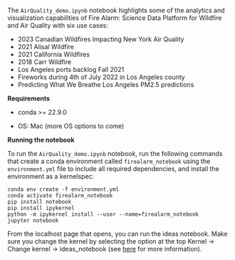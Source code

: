 The `AirQuality_demo.ipynb` notebook highlights some of the analytics and visualization capabilities of Fire Alarm: Science Data Platform for Wildfire and Air Quality with six use cases:
- 2023 Canadian Wildfires Impacting New York Air Quality
- 2021 Alisal Wildfire
- 2021 California Wildfires
- 2018 Carr Wildfire
- Los Angeles ports backlog Fall 2021
- Fireworks during 4th of July 2022 in Los Angeles county
- Predicting What We Breathe Los Angeles PM2.5 predictions

__Requirements__  

* conda >= 22.9.0  

* OS: Mac (more OS options to come)

__Running the notebook__  

To run the `AirQuality_demo.ipynb` notebook, run the following commands that create a conda environment called `firealarm_notebook` using the `environment.yml` file to include all required dependencies, and install the environment as a kernelspec:
```
conda env create -f environment.yml
conda activate firealarm_notebook
pip install notebook
pip install ipykernel
python -m ipykernel install --user --name=firealarm_notebook
jupyter notebook
```
From the localhost page that opens, you can run the ideas notebook. Make sure you change the kernel by selecting the option at the top Kernel -> Change kernel -> ideas_notebook (see [here](https://ipython.readthedocs.io/en/stable/install/kernel_install.html#kernels-for-different-environments) for more information).
